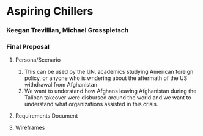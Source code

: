 # Aspiring Chillers

### Keegan Trevillian, Michael Grosspietsch

### Final Proposal
1. Persona/Scenario
    1. This can be used by the UN, academics studying American foreign policy, or anyone who is wndering about the aftermath of the US              withdrawal from Afghanistan
    2. We want to understand how Afghans leaving Afghanistan during the Taliban takeover were disbursed around the world
       and we want to understand what organizations assisted in this crisis. 
2. Requirements Document

3. Wireframes







